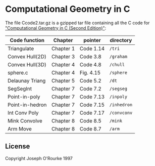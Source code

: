 # Computational Geometry in C

The file Ccode2.tar.gz is a gzipped tar file containing all the
C code for ["Computational Geometry in C (Second Edition)"](http://crtl-i.com/PDF/comp_c.pdf):

| Code function |	Chapter | pointer	|	directory |
| ------------- | ------- | ------- | --------- |
| Triangulate |	Chapter 1 | Code 1.14 |	`/tri` |
| Convex Hull(2D) |	Chapter 3 | Code 3.8 |	`/graham` |
| Convex Hull(3D) |	Chapter 4 | Code 4.8 |	`/chull` |
| sphere.c |	Chapter 4 | Fig. 4.15 |	`/sphere` |
| Delaunay Triang | Chapter 5 | Code 5.2 |	`/dt` |
| SegSegInt |	Chapter 7 | Code 7.2 |	`/segseg` |
| Point-in-poly |	Chapter 7 | Code 7.13 |	`/inpoly` |
| Point-in-hedron |	Chapter 7 | Code 7.15 |	`/inhedron` |
| Int Conv Poly |	Chapter 7 | Code 7.17 |	`/convconv` |
| Mink Convolve |	Chapter 8 | Code 8.5 |	`/mink` |
| Arm Move | 	Chapter 8 | Code 8.7 |	`/arm` |

## License

Copyright Joseph O'Rourke 1997
